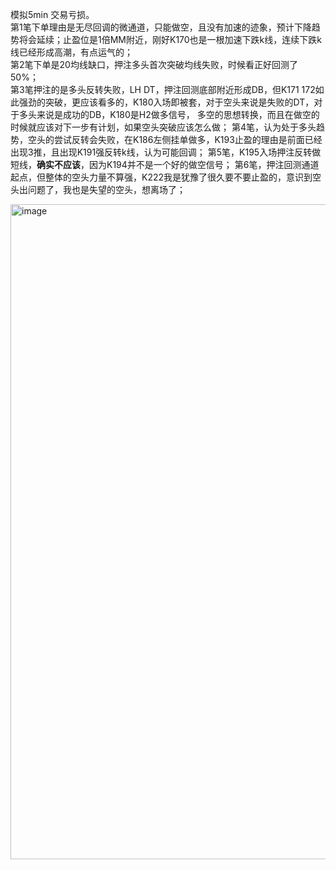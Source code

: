 模拟5min 交易亏损。  
第1笔下单理由是无尽回调的微通道，只能做空，且没有加速的迹象，预计下降趋势将会延续；止盈位是1倍MM附近，刚好K170也是一根加速下跌k线，连续下跌k线已经形成高潮，有点运气的；  
第2笔下单是20均线缺口，押注多头首次突破均线失败，时候看正好回测了50%；  
第3笔押注的是多头反转失败，LH DT，押注回测底部附近形成DB，但K171 172如此强劲的突破，更应该看多的，K180入场即被套，对于空头来说是失败的DT，对于多头来说是成功的DB，K180是H2做多信号，
多空的思想转换，而且在做空的时候就应该对下一步有计划，如果空头突破应该怎么做；
第4笔，认为处于多头趋势，空头的尝试反转会失败，在K186左侧挂单做多，K193止盈的理由是前面已经出现3推，且出现K191强反转k线，认为可能回调；
第5笔，K195入场押注反转做短线，**确实不应该**，因为K194并不是一个好的做空信号；
第6笔，押注回测通道起点，但整体的空头力量不算强，K222我是犹豫了很久要不要止盈的，意识到空头出问题了，我也是失望的空头，想离场了；

<img width="2562" height="1048" alt="image" src="https://github.com/user-attachments/assets/4bd50cf6-ffd1-4e64-9296-897dbfa2a229" />
